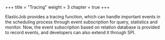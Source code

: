 +++ title = "Tracing"
weight = 3 chapter = true +++

ElasticJob provides a tracing function, which can handle important events in the scheduling process through event
subscription for query, statistics and monitor. Now, the event subscription based on relation database is provided to
record events, and developers can also extend it through SPI.